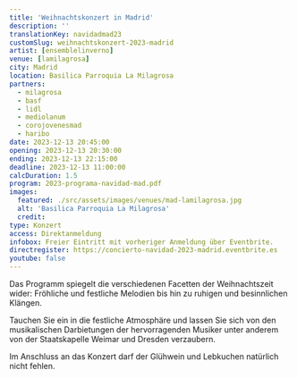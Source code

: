 ```yaml
---
title: 'Weihnachtskonzert in Madrid'
description: ''
translationKey: navidadmad23
customSlug: weihnachtskonzert-2023-madrid
artist: [ensemblelinverno]
venue: [lamilagrosa]
city: Madrid
location: Basilica Parroquia La Milagrosa
partners:
  - milagrosa
  - basf
  - lidl
  - mediolanum
  - corojovenesmad
  - haribo
date: 2023-12-13 20:45:00
opening: 2023-12-13 20:30:00
ending: 2023-12-13 22:15:00
deadline: 2023-12-13 11:00:00
calcDuration: 1.5
program: 2023-programa-navidad-mad.pdf
images:
  featured: ./src/assets/images/venues/mad-lamilagrosa.jpg
  alt: 'Basilica Parroquia La Milagrosa'
  credit:
type: Konzert
access: Direktanmeldung
infobox: Freier Eintritt mit vorheriger Anmeldung über Eventbrite.
directregister: https://concierto-navidad-2023-madrid.eventbrite.es
youtube: false
---
```


Das Programm spiegelt die verschiedenen Facetten der Weihnachtszeit wider: Fröhliche und festliche Melodien bis hin zu ruhigen und besinnlichen Klängen.

Tauchen Sie ein in die festliche Atmosphäre und lassen Sie sich von den musikalischen Darbietungen der hervorragenden Musiker unter anderem von der Staatskapelle Weimar und Dresden verzaubern.

Im Anschluss an das Konzert darf der Glühwein und Lebkuchen natürlich nicht fehlen.
